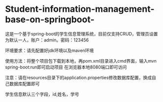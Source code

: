 # Student-information-management-base-on-springboot-

<p>这是一个基于spring-boot的学生信息管理系统，目前仅支持CRUD，管理员设置为默认一人，账户：admin。密码：123456</p>

<p>环境要求：请先配置好jdk环境以及maven环境</p>

<p>使用方法：将整个项目包下载到本地，再pom.xml目录进入cmd界面，输入mvn spring-boot:run即可启动项目
         在浏览器本地8080端口即可访问</p>
         
<p>注意：请在resources目录下的application.properties修改数据库配置，换成自己数据库配置即可</p>

<p>学生信息默认三个字段，id,姓名，学号</p>
